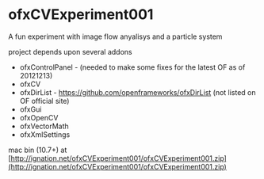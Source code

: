 # ofxCVExperiment001

A fun experiment with image flow anyalisys and a particle system

project depends upon several addons
- ofxControlPanel - (needed to make some fixes for the latest OF as of 20121213)
- ofxCV
- ofxDirList - https://github.com/openframeworks/ofxDirList (not listed on OF official site)
- ofxGui
- ofxOpenCV
- ofxVectorMath
- ofxXmlSettings

mac bin (10.7+) at [http://ignation.net/ofxCVExperiment001/ofxCVExperiment001.zip](http://ignation.net/ofxCVExperiment001/ofxCVExperiment001.zip)
